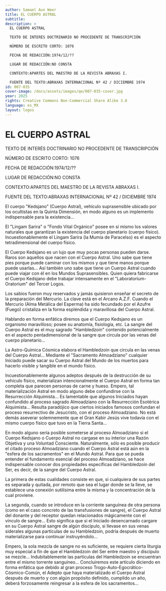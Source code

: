 ```yaml
---
author: Samael Aun Weor
title: EL CUERPO ASTRAL
subtitle:
description: >
  EL CUERPO ASTRAL

  TEXTO DE INTERÉS DOCTRINARIO NO PROCEDENTE DE TRANSCRIPCIÓN

  NÚMERO DE ESCRITO CORTO: 1076

  FECHA DE REDACCIÓN:1974/12/??

  LUGAR DE REDACCIÓN:NO CONSTA

  CONTEXTO:APARTES DEL MAESTRO DE LA REVISTA ABRAXAS I.

  FUENTE DEL TEXTO:ABRAXAS INTERNACIONAL Nº 42 / DICIEMBRE 1974
id: 007-035
cover-image: /docs/assets/images/qe/007-035-cover.jpg
year: 2025
rights: Creative Commons Non-Commercial Share Alike 3.0
language: es_MX
layout: logos
---
```

# EL CUERPO ASTRAL

TEXTO DE INTERÉS DOCTRINARIO NO PROCEDENTE DE TRANSCRIPCIÓN

NÚMERO DE ESCRITO CORTO: 1076

FECHA DE REDACCIÓN:1974/12/??

LUGAR DE REDACCIÓN:NO CONSTA

CONTEXTO:APARTES DEL MAESTRO DE LA REVISTA ABRAXAS I.

FUENTE DEL TEXTO:ABRAXAS INTERNACIONAL Nº 42 / DICIEMBRE 1974

El cuerpo "Kedsjano" (Cuerpo Astral), vehículo suprasensible ubicado por los ocultistas en la Quinta Dimensión, en modo alguno es un implemento indispensable para la existencia...

El "Lingam Sarira" o "Fondo Vital Orgánico" posee en sí mismo los valores naturales que garantizan la existencia del cuerpo planetario (cuerpo físico). Incuestionablemente el Lingam Sarira (la Mumia de Paracelso) es el aspecto tetradimensional del cuerpo físico.

El Cuerpo Kedsjano es un lujo que muy pocas personas pueden darse. Raros son aquellos que nacen con el Cuerpo Astral. Uno sabe que tiene pies porque puede caminar con los mismos y que tiene manos porque puede usarlas... Así también uno sabe que tiene un Cuerpo Astral cuando puede viajar con él en los Mundos Suprasensibles. Quien quiera fabricarse el Cuerpo Kedsjano debe trabajar intensamente en el "Laboratorium-Oratorium" del Tercer Logos.

Los sabios fueron muy reservados y jamás quisieron enseñar el secreto de la preparación del Mercurio. La clave está en el Arcano A.Z.F. Cuando el Mercurio (Alma Metálica del Esperma) ha sido fecundado por el Azufre (Fuego) cristaliza en la forma espléndida y maravillosa del Cuerpo Astral.

Hablando en forma enfática diremos que el Cuerpo Kedsjano es un organismo maravilloso; posee su anatomía, fisiología, etc. La sangre del Cuerpo Astral es el muy sagrado "Hambledzoin" contenido potencialmente en el aspecto pentadimensional de la sangre que circula por las venas del cuerpo planetario...

La Astro-Química Cósmica elabora el Hambledzoin que circula en las venas del Cuerpo Astral... Mediante el "Sacramento Almoadziano" cualquier Iniciado puede sacar su Cuerpo Astral del Mundo de los muertos para hacerlo visible y tangible en el mundo físico.

Incuestionablemente algunos adeptos después de la destrucción de su vehículo físico, materializan intencionalmente el Cuerpo Astral en forma tan completa que parecen personas de carne y hueso. Empero, tal materialización Astral en modo alguno debe confundirse con la Resurrección Alquimista... Es lamentable que algunos Iniciados hayan confundido al proceso sagrado Almoadziano con la Resurrección Esotérica Alquimista... Resulta paradójico que ciertos iniciados famosos confundan el proceso resurrectivo de Jesucristo, con el proceso Almoadziano. No está demás aseverar solemnemente que el Gran Kabir Jesús vive todavía con el mismo cuerpo físico que tuvo en la Tierra Santa...

En modo alguno sería posible someterse al proceso Almoadziano si el Cuerpo Kedsjano o Cuerpo Astral no cargase en su interior una Razón Objetiva y una Voluntad Consciente. Naturalmente, sólo es posible producir el citado proceso Almoadziano cuando el Cuerpo Astral está aún en la "esfera de los sacramentos" en el Mundo Astral. Para que se pueda entender el fundamento esencial del proceso Almoadziano, se hace indispensable conocer dos propiedades específicas del Hambledzoin del Ser, es decir, de la sangre del Cuerpo Astral.

La primera de estas cualidades consiste en que, si cualquiera de sus partes es separada y quitada, por remoto que sea el lugar donde se la lleve, se establece una conexión sutilísima entre la misma y la concentración de la cual proviene.

La segunda, cuando se introduce en la corriente sanguínea de otra persona (como en el caso concreto de las transfusiones de sangre), el Cuerpo Astral del donante y del receptor quedan relacionados mágicamente con el vínculo de sangre... Esto significa que si el Iniciado desencarnado cargare en su Cuerpo Astral sangre de algún discípulo, si llevase en sus venas siderales algunas partículas de su Hambledzoin, podría después de muerto materializarse para continuar instruyéndolo...

Empero, la sola mezcla de sangre no es suficiente, se requiere cierta liturgia muy especial a fin de que el Hambledzoin del Ser entre maestro y discípulo se mezcle... Indubitablemente las partículas del Hambledzoin se encuentran entre el mismo torrente sanguíneo... Concluiremos este artículo diciendo en forma enfática que debido al gran proceso Trogo-Auto-Egocrático-Cósmico-Común, el Adepto que haya materializado el Cuerpo Astral después de muerto y con algún propósito definido, cumplido un año, deberá forzosamente reingresar a la esfera de los sacramentos...

